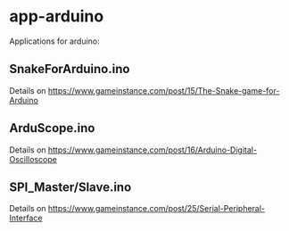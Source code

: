 # app-arduino
Applications for arduino:

## SnakeForArduino.ino
Details on https://www.gameinstance.com/post/15/The-Snake-game-for-Arduino

## ArduScope.ino
Details on https://www.gameinstance.com/post/16/Arduino-Digital-Oscilloscope

## SPI_Master/Slave.ino
Details on https://www.gameinstance.com/post/25/Serial-Peripheral-Interface
